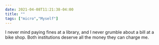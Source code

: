 ```yaml
---
date: 2021-04-08T11:21:38-04:00
title: ""
tags: ["micro","Myself"]
---
```

I never mind paying fines at a library, and I never grumble about a bill at a bike shop. Both institutions deserve all the money they can charge me.
